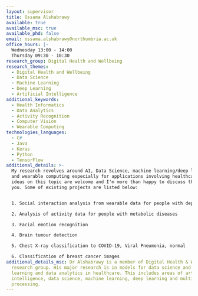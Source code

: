 ```yaml
---
layout: supervisor
title: Ossama Alshabrawy
available: true
available_msc: true
available_phd: false
email: ossama.alshabrawy@northumbria.ac.uk
office_hours: |-
  Wednesday 13:00 - 14:00
  Thursday 09:30 - 10:30
research_group: Digital Health and Wellbeing
research_themes:
  - Digital Health and Wellbeing
  - Data Science
  - Machine Learning
  - Deep Learning
  - Artificial Intelligence
additional_keywords:
  - Health Informatics
  - Data Analytics
  - Activity Recognition
  - Computer Vision
  - Wearable Computing
technologies_languages:
  - C#
  - Java
  - Keras
  - Python
  - TensorFlow
additional_details: >-
  My research revolves around AI, Data Science, machine learning/deep learning
  and wearable computing especially for applications involving healthcare. Any
  ideas on this topic are welcome and I'm more than happy to discuss them with
  you. Some of existing projects are listed below:


  1. Social interaction analysis from wearable data for people with depression

  2. Analysis of activity data for people with metabolic diseases

  3. Facial emotion recognition

  4. Brain tumour detection

  5. Chest X-ray classification to COVID-19, Viral Pneumonia, normal

  6. Classification of breast cancer images
additional_details_msc: Dr Alshabrawy is a member of Digital Health & Wellbeing
  research group. His major research is in models for data science and machine
  learning and data analytics in healthcare. This includes areas of artificial
  intelligence, data science, machine learning, deep learning and multi-sensor
  processing.
---
```

